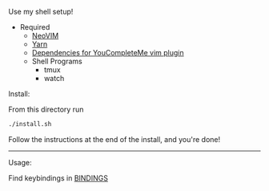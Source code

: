 Use my shell setup!

- Required
  - [NeoVIM](https://neovim.io/)
  - [Yarn](https://yarnpkg.com/en/docs/install#mac-stable)
  - [Dependencies for YouCompleteMe vim plugin](https://valloric.github.io/YouCompleteMe/)
  - Shell Programs
    - tmux
    - watch

Install:

From this directory run

```bash
./install.sh
```

Follow the instructions at the end of the install, and you're done!

---

Usage:

Find keybindings in [BINDINGS](./BINDINGS.md)
